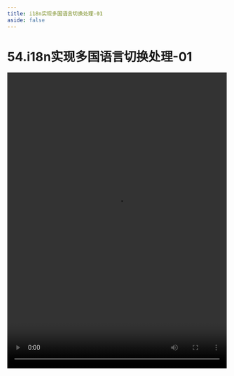 ```yaml
---
title: i18n实现多国语言切换处理-01
aside: false
---
```


# 54.i18n实现多国语言切换处理-01

<video autoplay src="http://qn.chinavanes.com/interview/react-interview/54.i18n实现多国语言切换处理-01.mp4" controls controlsList="nodownload" width="100%" height="680"/>

